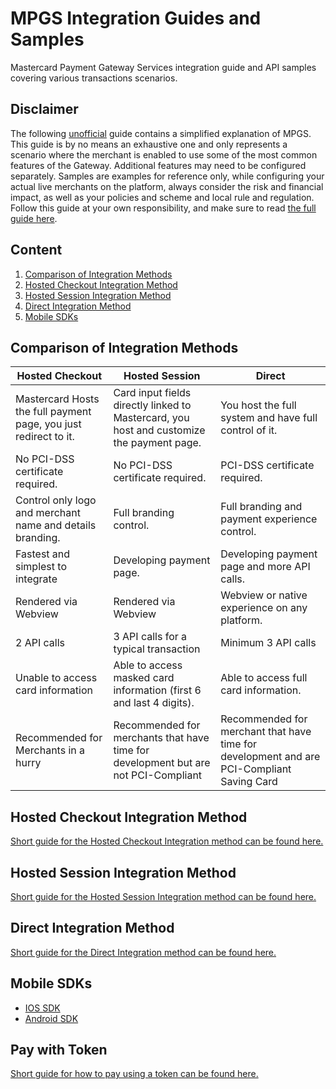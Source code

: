 # MPGS Integration Guides and Samples
Mastercard Payment Gateway Services integration guide and API samples covering various transactions scenarios.

## Disclaimer
The following <ins>unofficial</ins> guide contains a simplified explanation of MPGS. This guide is by no means an exhaustive one and only represents a scenario where the merchant is enabled to use some of the most common features of the Gateway. Additional features may need to be configured separately. Samples are examples for reference only, while configuring your actual live merchants on the platform, always consider the risk and financial impact, as well as your policies and scheme and local rule and regulation. Follow this guide at your own responsibility, and make sure to read [the full guide here](https://ap-gateway.mastercard.com/api/documentation/integrationGuidelines/index.html?locale=en_US).

## Content
1. [Comparison of Integration Methods](#Comparison-of-Integration-Methods)
2. [Hosted Checkout Integration Method](#Hosted-Checkout-Integration-Method)
3. [Hosted Session Integration Method](#Hosted-Session-Integration-Method)
4. [Direct Integration Method](#Direct-Integration-Method)
5. [Mobile SDKs](#Mobile-SDKs)

## Comparison of Integration Methods
| Hosted Checkout                                                  | Hosted Session                                                                            | Direct                                                                                    |
|------------------------------------------------------------------|-------------------------------------------------------------------------------------------|-------------------------------------------------------------------------------------------|
| Mastercard Hosts the full payment page, you just redirect to it. | Card input fields directly linked to Mastercard, you host and customize the payment page. | You host the full system and have full control of it.                                     |
| No PCI-DSS certificate required.                                 | No PCI-DSS certificate required.                                                          | PCI-DSS certificate required.                                                             |
| Control only logo and merchant name and details branding.        | Full branding control.                                                                    | Full branding and payment experience control.                                             |
| Fastest and simplest to integrate                                | Developing payment page.                                                                  | Developing payment page and more API calls.                                               |
| Rendered via Webview                                             | Rendered via Webview                                                                      | Webview or native experience on any platform.                                             |
| 2 API calls                                                      | 3 API calls for a typical transaction                                                     | Minimum 3 API calls                                                                       |
| Unable to access card information                                | Able to access masked card information (first 6 and last 4 digits).                       | Able to access full card information.                                                     |
| Recommended for Merchants in a hurry                             | Recommended for merchants that have time for development but are not PCI-Compliant        | Recommended for merchant that have time for development and are PCI-Compliant Saving Card |


## Hosted Checkout Integration Method
[Short guide for the Hosted Checkout Integration method can be found here.](https://github.com/Mastercard-MEA/MPGS-Integration-Guides-and-Samples/blob/main/docs/hosted-checkout.md)

## Hosted Session Integration Method
[Short guide for the Hosted Session Integration method can be found here.](https://github.com/Mastercard-MEA/MPGS-Integration-Guides-and-Samples/blob/main/docs/hosted-session.md)

## Direct Integration Method
[Short guide for the Direct Integration method can be found here.](https://github.com/Mastercard-MEA/MPGS-Integration-Guides-and-Samples/blob/main/docs/direct.md)

## Mobile SDKs
- [IOS SDK](https://github.com/Mastercard-Gateway/gateway-ios-sdk)
- [Android SDK](https://github.com/Mastercard-Gateway/gateway-android-sdk)

## Pay with Token
[Short guide for how to pay using a token can be found here.](https://github.com/Mastercard-MEA/MPGS-Integration-Guides-and-Samples/blob/main/docs/pay-with-token.md)

